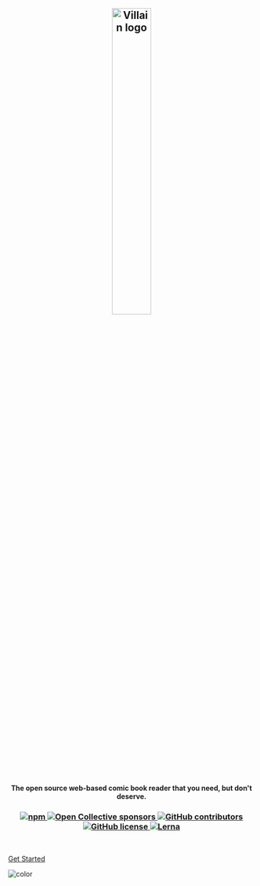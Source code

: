 <h2 align=center>
 <img width="40%" alt="Villain logo" src="https://raw.githubusercontent.com/btzr-io/Villain/master/artworks/logo.svg?sanitize=true" />
</h2>

<h4 align="center">
The open source web-based comic book reader that you need, but don't deserve.
</h4>

<h3 align=center>
 <a href="https://www.npmjs.com/package/villain-react" title="dependencies status">
  <img alt="npm" src="https://img.shields.io/npm/v/villain-react">
 </a>
 <a href="https://opencollective.com/villain">
  <img alt="Open Collective sponsors" src="https://img.shields.io/opencollective/sponsors/villain">
 </a>
<a href="https://github.com/btzr-io/Villain/graphs/contributors">
  <img alt="GitHub contributors" src="https://img.shields.io/github/contributors/btzr-io/Villain.svg" alt="contributors">
 </a>
 <a href="https://github.com/btzr-io/Villain/blob/master/LICENSE">
  <img alt="GitHub license" src="https://img.shields.io/github/license/btzr-io/Villain">
 </a>
  <a href="https://github.com/lerna/lerna">
 <img alt="Lerna" src="https://img.shields.io/badge/maintained%20with-lerna-cc00ff.svg">
 </a>
</h3>
<br/>

[Get Started](get-started.md)

<p><img data-origin="linear-gradient(to left bottom, #ffffff 0%, #ffffff 100%)" alt="color"></p>
